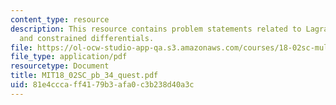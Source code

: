 ```yaml
---
content_type: resource
description: This resource contains problem statements related to Lagrange's multipliers
  and constrained differentials.
file: https://ol-ocw-studio-app-qa.s3.amazonaws.com/courses/18-02sc-multivariable-calculus-fall-2010/81e4cccaff4179b3afa0c3b238d40a3c_MIT18_02SC_pb_34_quest.pdf
file_type: application/pdf
resourcetype: Document
title: MIT18_02SC_pb_34_quest.pdf
uid: 81e4ccca-ff41-79b3-afa0-c3b238d40a3c
---
```

